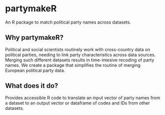 # partymakeR
An R package to match political party names across datasets.

## Why partymakeR?
Political and social scientists routinely work with cross-country data on political parties, needing to link party characteristics across data sources.
Merging such different datasets results in time-intesive recoding of party names. We create a package that simplifies the routine of merging European political party data.

## What does it do?
Provides accessible R code to translate an input vector of party names from a dataset to an output vector or dataframe of codes and IDs from other datasets.
